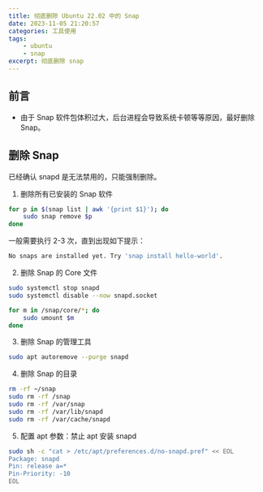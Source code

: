 ```yaml
---
title: 彻底删除 Ubuntu 22.02 中的 Snap
date: 2023-11-05 21:20:57
categories: 工具使用
tags:
    - ubuntu
    - snap
excerpt: 彻底删除 snap
---
```


## 前言

-   由于 Snap 软件包体积过大，后台进程会导致系统卡顿等等原因，最好删除 Snap。

## 删除 Snap

已经确认 snapd 是无法禁用的，只能强制删除。

1. 删除所有已安装的 Snap 软件

```bash
for p in $(snap list | awk '{print $1}'); do
    sudo snap remove $p
done
```

一般需要执行 2-3 次，直到出现如下提示：

```bash
No snaps are installed yet. Try 'snap install hello-world'.
```

2. 删除 Snap 的 Core 文件

```bash
sudo systemctl stop snapd
sudo systemctl disable --now snapd.socket

for m in /snap/core/*; do
    sudo umount $m
done
```

3. 删除 Snap 的管理工具

```bash
sudo apt autoremove --purge snapd
```

4. 删除 Snap 的目录

```bash
rm -rf ~/snap
sudo rm -rf /snap
sudo rm -rf /var/snap
sudo rm -rf /var/lib/snapd
sudo rm -rf /var/cache/snapd
```

5. 配置 apt 参数：禁止 apt 安装 snapd

```bash
sudo sh -c "cat > /etc/apt/preferences.d/no-snapd.pref" << EOL
Package: snapd
Pin: release a=*
Pin-Priority: -10
EOL
```
